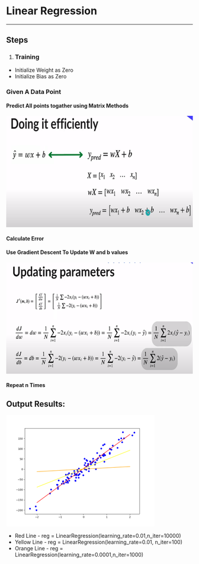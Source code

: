 # **Linear Regression**

---

## **Steps**

1. ### Training

- Initialize Weight as Zero
- Initialize Bias as Zero

### Given A Data Point

#### Predict All points togather using Matrix Methods

<img src="./Media/img2.png" style="height:300px"/>

#### Calculate Error

#### Use Gradient Descent To Update W and b values

<img src="./Media/img1.png" style="height:300px"/>

#### Repeat n Times

## Output Results:

<img src="./Media/img3.png" style="height:300px"/>

- Red Line - reg = LinearRegression(learning_rate=0.01,n_iter=10000)
- Yellow Line - reg = LinearRegression(learning_rate=0.01, n_iter=100)
- Orange Line - reg = LinearRegression(learning_rate=0.0001,n_iter=1000)
